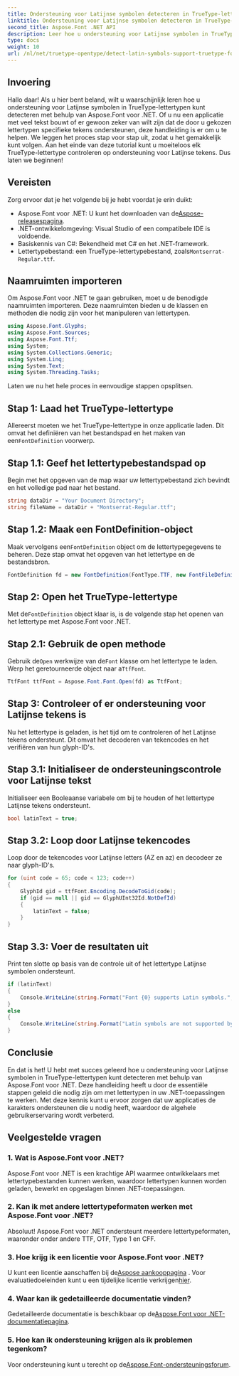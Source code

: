 ```yaml
---
title: Ondersteuning voor Latijnse symbolen detecteren in TrueType-lettertypen
linktitle: Ondersteuning voor Latijnse symbolen detecteren in TrueType-lettertypen
second_title: Aspose.Font .NET API
description: Leer hoe u ondersteuning voor Latijnse symbolen in TrueType-lettertypen kunt detecteren met behulp van Aspose.Font voor .NET met onze gedetailleerde handleiding. Perfect voor ontwikkelaars die met lettertypen in .NET werken.
type: docs
weight: 10
url: /nl/net/truetype-opentype/detect-latin-symbols-support-truetype-fonts/
---
```

## Invoering
Hallo daar! Als u hier bent beland, wilt u waarschijnlijk leren hoe u ondersteuning voor Latijnse symbolen in TrueType-lettertypen kunt detecteren met behulp van Aspose.Font voor .NET. Of u nu een applicatie met veel tekst bouwt of er gewoon zeker van wilt zijn dat de door u gekozen lettertypen specifieke tekens ondersteunen, deze handleiding is er om u te helpen. We leggen het proces stap voor stap uit, zodat u het gemakkelijk kunt volgen. Aan het einde van deze tutorial kunt u moeiteloos elk TrueType-lettertype controleren op ondersteuning voor Latijnse tekens. Dus laten we beginnen!
## Vereisten
Zorg ervoor dat je het volgende bij je hebt voordat je erin duikt:
-  Aspose.Font voor .NET: U kunt het downloaden van de[Aspose-releasespagina](https://releases.aspose.com/font/net/).
- .NET-ontwikkelomgeving: Visual Studio of een compatibele IDE is voldoende.
- Basiskennis van C#: Bekendheid met C# en het .NET-framework.
- Lettertypebestand: een TrueType-lettertypebestand, zoals`Montserrat-Regular.ttf`.
## Naamruimten importeren
Om Aspose.Font voor .NET te gaan gebruiken, moet u de benodigde naamruimten importeren. Deze naamruimten bieden u de klassen en methoden die nodig zijn voor het manipuleren van lettertypen.
```csharp
using Aspose.Font.Glyphs;
using Aspose.Font.Sources;
using Aspose.Font.Ttf;
using System;
using System.Collections.Generic;
using System.Linq;
using System.Text;
using System.Threading.Tasks;
```
Laten we nu het hele proces in eenvoudige stappen opsplitsen.
## Stap 1: Laad het TrueType-lettertype
 Allereerst moeten we het TrueType-lettertype in onze applicatie laden. Dit omvat het definiëren van het bestandspad en het maken van een`FontDefinition` voorwerp.
## Stap 1.1: Geef het lettertypebestandspad op
Begin met het opgeven van de map waar uw lettertypebestand zich bevindt en het volledige pad naar het bestand.
```csharp
string dataDir = "Your Document Directory";
string fileName = dataDir + "Montserrat-Regular.ttf";
```
## Stap 1.2: Maak een FontDefinition-object
 Maak vervolgens een`FontDefinition` object om de lettertypegegevens te beheren. Deze stap omvat het opgeven van het lettertype en de bestandsbron.
```csharp
FontDefinition fd = new FontDefinition(FontType.TTF, new FontFileDefinition("ttf", new FileSystemStreamSource(fileName)));
```
## Stap 2: Open het TrueType-lettertype
 Met de`FontDefinition` object klaar is, is de volgende stap het openen van het lettertype met Aspose.Font voor .NET.
## Stap 2.1: Gebruik de open methode
 Gebruik de`Open` werkwijze van de`Font` klasse om het lettertype te laden. Werp het geretourneerde object naar a`TtfFont`.
```csharp
TtfFont ttfFont = Aspose.Font.Font.Open(fd) as TtfFont;
```
## Stap 3: Controleer of er ondersteuning voor Latijnse tekens is
Nu het lettertype is geladen, is het tijd om te controleren of het Latijnse tekens ondersteunt. Dit omvat het decoderen van tekencodes en het verifiëren van hun glyph-ID's.
## Stap 3.1: Initialiseer de ondersteuningscontrole voor Latijnse tekst
Initialiseer een Booleaanse variabele om bij te houden of het lettertype Latijnse tekens ondersteunt.
```csharp
bool latinText = true;
```
## Stap 3.2: Loop door Latijnse tekencodes
Loop door de tekencodes voor Latijnse letters (AZ en az) en decodeer ze naar glyph-ID's.
```csharp
for (uint code = 65; code < 123; code++)
{
    GlyphId gid = ttfFont.Encoding.DecodeToGid(code);
    if (gid == null || gid == GlyphUInt32Id.NotDefId)
    {
        latinText = false;
    }
}
```
## Stap 3.3: Voer de resultaten uit
Print ten slotte op basis van de controle uit of het lettertype Latijnse symbolen ondersteunt.
```csharp
if (latinText)
{
    Console.WriteLine(string.Format("Font {0} supports Latin symbols.", ttfFont.FontName));
}
else
{
    Console.WriteLine(string.Format("Latin symbols are not supported by font {0}.", ttfFont.FontName));
}
```
## Conclusie
En dat is het! U hebt met succes geleerd hoe u ondersteuning voor Latijnse symbolen in TrueType-lettertypen kunt detecteren met behulp van Aspose.Font voor .NET. Deze handleiding heeft u door de essentiële stappen geleid die nodig zijn om met lettertypen in uw .NET-toepassingen te werken. Met deze kennis kunt u ervoor zorgen dat uw applicaties de karakters ondersteunen die u nodig heeft, waardoor de algehele gebruikerservaring wordt verbeterd.
## Veelgestelde vragen
### 1. Wat is Aspose.Font voor .NET?
Aspose.Font voor .NET is een krachtige API waarmee ontwikkelaars met lettertypebestanden kunnen werken, waardoor lettertypen kunnen worden geladen, bewerkt en opgeslagen binnen .NET-toepassingen.
### 2. Kan ik met andere lettertypeformaten werken met Aspose.Font voor .NET?
Absoluut! Aspose.Font voor .NET ondersteunt meerdere lettertypeformaten, waaronder onder andere TTF, OTF, Type 1 en CFF.
### 3. Hoe krijg ik een licentie voor Aspose.Font voor .NET?
 U kunt een licentie aanschaffen bij de[Aspose aankooppagina](https://purchase.aspose.com/buy) . Voor evaluatiedoeleinden kunt u een tijdelijke licentie verkrijgen[hier](https://purchase.aspose.com/temporary-license/).
### 4. Waar kan ik gedetailleerde documentatie vinden?
 Gedetailleerde documentatie is beschikbaar op de[Aspose.Font voor .NET-documentatiepagina](https://reference.aspose.com/font/net/).
### 5. Hoe kan ik ondersteuning krijgen als ik problemen tegenkom?
 Voor ondersteuning kunt u terecht op de[Aspose.Font-ondersteuningsforum](https://forum.aspose.com/c/font/41).